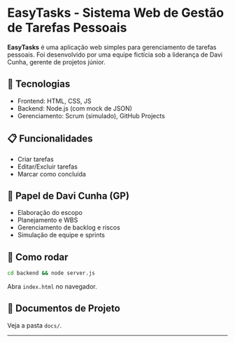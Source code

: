 # EasyTasks - Sistema Web de Gestão de Tarefas Pessoais

**EasyTasks** é uma aplicação web simples para gerenciamento de tarefas pessoais. Foi desenvolvido por uma equipe fictícia sob a liderança de Davi Cunha, gerente de projetos júnior.

## 🔧 Tecnologias
- Frontend: HTML, CSS, JS
- Backend: Node.js (com mock de JSON)
- Gerenciamento: Scrum (simulado), GitHub Projects

## 📋 Funcionalidades
- Criar tarefas
- Editar/Excluir tarefas
- Marcar como concluída

## 🧠 Papel de Davi Cunha (GP)
- Elaboração do escopo
- Planejamento e WBS
- Gerenciamento de backlog e riscos
- Simulação de equipe e sprints

## 🚀 Como rodar
```bash
cd backend && node server.js
```

Abra `index.html` no navegador.

## 📁 Documentos de Projeto
Veja a pasta `docs/`.

---
